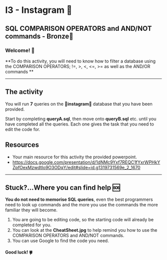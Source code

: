 # I3 -  Instagram  📸
## SQL COMPARISON OPERATORS and AND/NOT commands - Bronze🥉

### Welcome! 👋 

**To do this activity, you will need to know how to filter a database using the COMPARISON OPERATORS; !=, >, <, <=, >= as well as the AND/OR commands **

---------------------------------------------------------------------
## The activity

You will run **7** queries on the 📸**instagram**📸 database that you have been provided.

Start by completing **queryA.sql**, then move onto **queryB.sql** etc. until you have completed all the queries. Each one gives the task that you need to edit the code for. 

## Resources

- Your main resource for this activity the provided powerpoint.
- https://docs.google.com/presentation/d/1dNMc9Yxf7REQC1fYxrWPHkYZpfOexMzwdtIo9O3ODqY/edit#slide=id.g1319731569e_2_1670
---------------------------------------------------------------------

## Stuck?...Where you can find help 🆘

**You do not need to memorise SQL queries**, even the best programmers need to look up commands and the more you use the commands the more familiar they will become.

1. You are going to be editing code, so the starting code will already be completed for you. 
2. You can look at the **CheatSheet.jpg** to help remind you how to use the COMPARISON OPERATORS and AND/NOT commands.
2. You can use Google to find the code you need.



#### Good luck! 🍀
